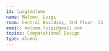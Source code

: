 ```yaml
---
id: luigimalomo
name: Malomo, Luigi
room: Central Building, 3rd floor, 51
email: malomo.luigi@gmail.com
topics: Computational Design
type: alumni
---
```

